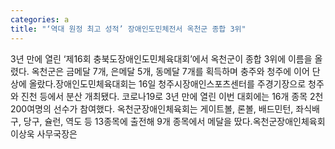 ```yaml
---
categories: a
title: "‘역대 원정 최고 성적’ 장애인도민체전서 옥천군 종합 3위"
---
```

3년 만에 열린 ‘제16회 충북도장애인도민체육대회’에서 옥천군이 종합 3위에 이름을 올렸다. 옥천군은 금메달 7개, 은메달 5개, 동메달 7개를 획득하며 충주와 청주에 이어 단상에 올랐다.장애인도민체육대회는 16일 청주시장애인스포츠센터를 주경기장으로 청주와 진천 등에서 분산 개최됐다. 코로나19로 3년 만에 열린 이번 대회에는 16개 종목 2천200여명의 선수가 참여했다. 옥천군장애인체육회는 게이트볼, 론볼, 배드민턴, 좌식배구, 당구, 슐런, 역도 등 13종목에 출전해 9개 종목에서 메달을 땄다.옥천군장애인체육회 이상욱 사무국장은
